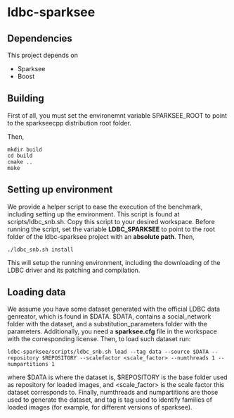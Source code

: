 # ldbc-sparksee

## Dependencies
This project depends on
- Sparksee
- Boost

## Building

First of all, you must set the environemnt variable SPARKSEE_ROOT to point to the sparkseecpp distribution root folder.

Then,

```
mkdir build
cd build
cmake ..
make
```

## Setting up environment

We provide a helper script to ease the execution of the benchmark, including setting up the environment. This script is found at scripts/ldbc_snb.sh. Copy this script to your desired workspace. Before running the script, set the variable **LDBC_SPARKSEE** to point to the root folder of the ldbc-sparksee project with an **absolute path**. Then,

```
./ldbc_snb.sh install
```
This will setup the running environment, including the downloading of the LDBC driver and its patching and compilation.

## Loading data

We assume you have some dataset generated with the official LDBC data genreator, which is found in $DATA. $DATA, contains a social_network folder with the dataset, and a substitution_parameters folder with the parameters. 
Additionally, you need a **sparksee.cfg** file in the workspace with the corresponding license. Then, to load such dataset run:

```
ldbc-sparksee/scripts/ldbc_snb.sh load --tag data --source $DATA --repository $REPOSITORY --scalefactor <scale_factor> --numthreads 1 --numpartitions 1
```
where $DATA is where the dataset is, $REPOSITORY is the base folder used as repository for loaded images, and <scale_factor> is the scale factor this dataset corresponds to. Finally, numthreads and numpartitions are those used to generate the dataset, and tag is tag used to identify families of loaded images (for example, for different versions of sparksee).


